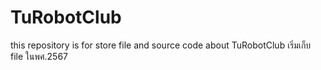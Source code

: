 # TuRobotClub
this repository is for store file and source code about TuRobotClub
เริ่มเก็บ file ในพศ.2567
